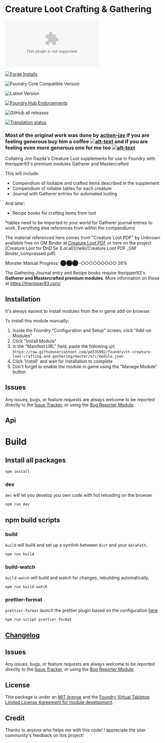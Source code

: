 # Creature Loot Crafting & Gathering

![Latest Release Download Count](https://img.shields.io/github/downloads/p4535992/foundryvtt-creature-loot-crafting-and-gathering/latest/module.zip?color=2b82fc&label=DOWNLOADS&style=for-the-badge)

[![Forge Installs](https://img.shields.io/badge/dynamic/json?label=Forge%20Installs&query=package.installs&suffix=%25&url=https%3A%2F%2Fforge-vtt.com%2Fapi%2Fbazaar%2Fpackage%2Fcreature-loot-crafting-and-gathering&colorB=006400&style=for-the-badge)](https://forge-vtt.com/bazaar#package=creature-loot-crafting-and-gathering)

![Foundry Core Compatible Version](https://img.shields.io/badge/dynamic/json.svg?url=https%3A%2F%2Fraw.githubusercontent.com%2Fp4535992%2Ffoundryvtt-creature-loot-crafting-and-gathering%2Fmaster%2Fmodule.json&label=Foundry%20Version&query=$.compatibleCoreVersion&colorB=orange&style=for-the-badge)

![Latest Version](https://img.shields.io/badge/dynamic/json.svg?url=https%3A%2F%2Fraw.githubusercontent.com%2Fp4535992%2Ffoundryvtt-creature-loot-crafting-and-gathering%2Fmaster%2Fmodule.json&label=Latest%20Release&prefix=v&query=$.version&colorB=red&style=for-the-badge)

[![Foundry Hub Endorsements](https://img.shields.io/endpoint?logoColor=white&url=https%3A%2F%2Fwww.foundryvtt-hub.com%2Fwp-json%2Fhubapi%2Fv1%2Fpackage%2Fcreature-loot-crafting-and-gathering%2Fshield%2Fendorsements&style=for-the-badge)](https://www.foundryvtt-hub.com/package/creature-loot-crafting-and-gathering/)

![GitHub all releases](https://img.shields.io/github/downloads/p4535992/foundryvtt-creature-loot-crafting-and-gathering/total?style=for-the-badge)

[![Translation status](https://weblate.foundryvtt-hub.com/widgets/creature-loot-crafting-and-gathering/-/287x66-black.png)](https://weblate.foundryvtt-hub.com/engage/creature-loot-crafting-and-gathering/)

### Most of the original work was done by [action-jay](https://github.com/action-jay/) if you are feeling generous buy him a coffee [![alt-text](https://img.shields.io/badge/-Patreon-%23ff424d?style=for-the-badge)](https://www.patreon.com/user/membership?u=78783518) and if you are feeling even more generous one for me too [![alt-text](https://img.shields.io/badge/-Patreon-%23ff424d?style=for-the-badge)](https://www.patreon.com/p4535992)

Collating Jon Gazda's Creature Loot supplements for use in Foundry with theripper93's premium modules Gatherer and Mastercrafted

This will include:
- Compendium of lootable and crafted items described in the supplement
- Compendium of rollable tables for each creature
- Journal with Gatherer entries for automated looting

And later:
- Recipe books for crafting items from loot

*tables need to be imported to your world for Gatherer journal entries to work. Everything else references from within the compendiums

The material referenced here comes from "Creature Loot PDF" by Unknown available free on GM Binder at [Creature Loot PDF](https://www.gmbinder.com/share/-L9zV7_eIrs3bqQ_cNd5) or here on the project [Creature Loot for DnD 5e (Local)](/wiki/Creature Loot PDF _GM Binder_compressed.pdf)

Monster Manual Progress:
⬤⬤⬤◔○○○○○○○○○ 26%


The Gathering Journal entry and Recipe books require theripper93's **Gatherer and Mastercrafted premium modules**. More information on those at https://theripper93.com/

## Installation

It's always easiest to install modules from the in game add-on browser.

To install this module manually:
1.  Inside the Foundry "Configuration and Setup" screen, click "Add-on Modules"
2.  Click "Install Module"
3.  In the "Manifest URL" field, paste the following url:
`https://raw.githubusercontent.com/p4535992/foundryvtt-creature-loot-crafting-and-gathering/master/src/module.json`
4.  Click 'Install' and wait for installation to complete
5.  Don't forget to enable the module in game using the "Manage Module" button

## Issues

Any issues, bugs, or feature requests are always welcome to be reported directly to the [Issue Tracker](https://github.com/p4535992/foundryvtt-creature-loot-crafting-and-gathering/issues ), or using the [Bug Reporter Module](https://foundryvtt.com/packages/bug-reporter/).

## Api

# Build

## Install all packages

```bash
npm install
```

### dev

`dev` will let you develop you own code with hot reloading on the browser

```bash
npm run dev
```

## npm build scripts

### build

`build` will build and set up a symlink between `dist` and your `dataPath`.

```bash
npm run build
```

### build-watch

`build-watch` will build and watch for changes, rebuilding automatically.

```bash
npm run build-watch
```

### prettier-format

`prettier-format` launch the prettier plugin based on the configuration [here](./.prettierrc)

```bash
npm run-script prettier-format
```

## [Changelog](./CHANGELOG.md)

## Issues

Any issues, bugs, or feature requests are always welcome to be reported directly to the [Issue Tracker](https://github.com/p4535992/foundryvtt-creature-loot-crafting-and-gathering/issues ), or using the [Bug Reporter Module](https://foundryvtt.com/packages/bug-reporter/).

## License

This package is under an [MIT license](LICENSE) and the [Foundry Virtual Tabletop Limited License Agreement for module development](https://foundryvtt.com/article/license/).

## Credit

Thanks to anyone who helps me with this code! I appreciate the user community's feedback on this project!
